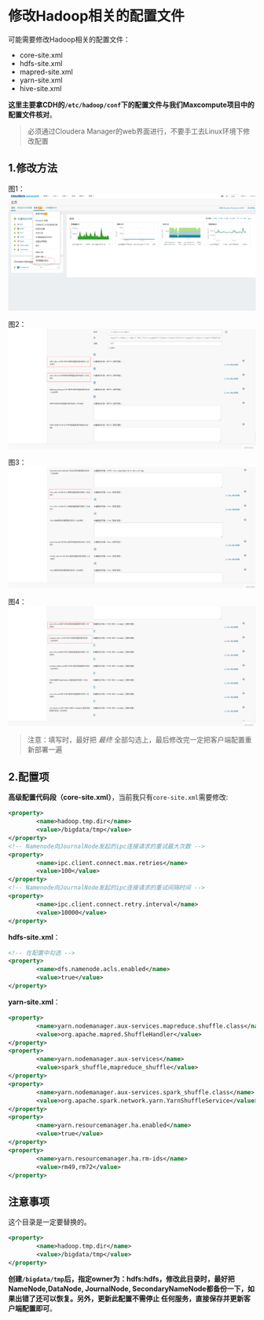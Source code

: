 修改Hadoop相关的配置文件
================================================================================
可能需要修改Hadoop相关的配置文件：
+ core-site.xml
+ hdfs-site.xml
+ mapred-site.xml
+ yarn-site.xml
+ hive-site.xml

**这里主要拿CDH的`/etc/hadoop/conf`下的配置文件与我们Maxcompute项目中的配置文件核对**。
> 必须通过Cloudera Manager的web界面进行，不要手工去Linux环境下修改配置

## 1.修改方法
图1：
![修改方法1](img/53.png)

图2：
![修改方法2](img/54.png)

图3：
![修改方法3](img/55.png)

图4：
![修改方法4](img/56.png)

> 注意：填写时，最好把 *最终* 全部勾选上，最后修改完一定把客户端配置重新部署一遍


## 2.配置项
**高级配置代码段（core-site.xml）**，当前我只有`core-site.xml`需要修改:
```xml
<property>
        <name>hadoop.tmp.dir</name>
        <value>/bigdata/tmp</value>
</property>
<!-- Namenode向JournalNode发起的ipc连接请求的重试最大次数 -->
<property>
        <name>ipc.client.connect.max.retries</name>
        <value>100</value>
</property>
<!-- Namenode向JournalNode发起的ipc连接请求的重试间隔时间 -->
<property>
        <name>ipc.client.connect.retry.interval</name>
        <value>10000</value>
</property>
```

**hdfs-site.xml**：
```xml
<!-- 在配置中勾选 -->
<property>
        <name>dfs.namenode.acls.enabled</name>
        <value>true</value>
</property>
```

**yarn-site.xml**：
```xml
<property>
        <name>yarn.nodemanager.aux-services.mapreduce.shuffle.class</name>
        <value>org.apache.mapred.ShuffleHandler</value>
</property>
<property>
        <name>yarn.nodemanager.aux-services</name>
        <value>spark_shuffle,mapreduce_shuffle</value>
</property>
<property>
        <name>yarn.nodemanager.aux-services.spark_shuffle.class</name>
        <value>org.apache.spark.network.yarn.YarnShuffleService</value>
</property>
<property>
        <name>yarn.resourcemanager.ha.enabled</name>
        <value>true</value>
</property>
<property>
        <name>yarn.resourcemanager.ha.rm-ids</name>
        <value>rm49,rm72</value>
</property>
```

## 注意事项
这个目录是一定要替换的。
```xml
<property>
        <name>hadoop.tmp.dir</name>
        <value>/bigdata/tmp</value>
</property>
```
**创建`/bigdata/tmp`后，指定owner为：hdfs:hdfs，修改此目录时，最好把NameNode,DataNode,
JournalNode, SecondaryNameNode都备份一下，如果出错了还可以恢复。另外，更新此配置不需停止
任何服务，直接保存并更新客户端配置即可**。

